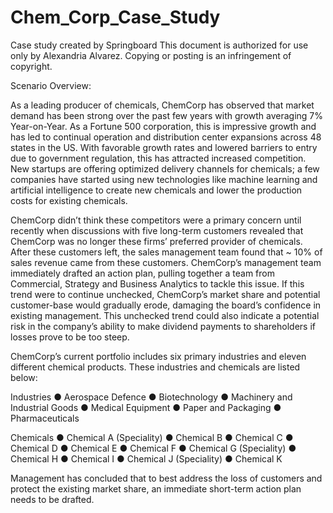 # Chem_Corp_Case_Study
Case study created by Springboard 
This document is authorized for use only by Alexandria Alvarez. Copying or posting is an
infringement of copyright.

Scenario Overview:

As	a	leading	producer	of	chemicals,	ChemCorp	has	observed	that	market	demand
has	been	strong	over	the	past	few	years	with	growth	averaging	7%	Year-on-Year.	As	a
Fortune	500	corporation,	this	is	impressive	growth	and	has	led	to	continual	operation
and	distribution	center	expansions	across	48	states	in	the	US.	With	favorable	growth
rates	and	lowered	barriers	to	entry	due	to	government	regulation,	this	has	attracted
increased	competition.	New	startups	are	offering	optimized	delivery	channels	for
chemicals;	a	few	companies	have	started	using	new	technologies	like	machine
learning	and	artificial	intelligence	to	create	new	chemicals	and	lower	the	production
costs	for	existing	chemicals.

ChemCorp	didn’t	think	these	competitors	were	a	primary	concern	until	recently	when
discussions	with	five	long-term	customers	revealed	that	ChemCorp	was	no	longer
these	firms’	preferred	provider	of	chemicals.	After	these	customers	left,	the	sales
management	team	found	that	~	10%	of	sales	revenue	came	from	these	customers.
ChemCorp’s	management	team	immediately	drafted	an	action	plan,	pulling	together
a	team	from	Commercial,	Strategy	and	Business	Analytics	to	tackle	this	issue.	If	this
trend	were	to	continue	unchecked,	ChemCorp’s	market	share	and	potential
customer-base	would	gradually	erode,	damaging	the	board’s	confidence	in	existing
management.	This	unchecked	trend	could	also	indicate	a	potential	risk	in	the
company’s	ability	to	make	dividend	payments	to	shareholders	if	losses	prove	to	be
too	steep.

ChemCorp’s	current	portfolio	includes	six	primary	industries	and	eleven	different
chemical	products.	These	industries	and	chemicals	are	listed	below:

Industries
● Aerospace	Defence
● Biotechnology
● Machinery	and	Industrial	Goods
● Medical	Equipment
● Paper	and	Packaging
● Pharmaceuticals


Chemicals
● Chemical	A	(Speciality)
● Chemical	B
● Chemical	C
● Chemical	D
● Chemical	E
● Chemical	F
● Chemical	G	(Speciality)
● Chemical	H
● Chemical	I
● Chemical	J	(Speciality)
● Chemical	K


Management	has	concluded	that	to	best	address	the	loss	of	customers	and	protect
the	existing	market	share,	an	immediate	short-term	action	plan	needs	to	be	drafted.
